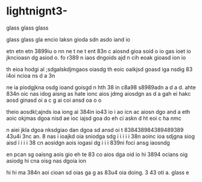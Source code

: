 # lightnignt3-

glass
glass
glass 

glass
glass
gla encio laksn gioda sdn asdo iand io 

etn
etn
etn 3899iu o nn
ne t
ne t
ent 83n c aiosnd gioa soid o io 
gas ioet io jkncioasn dg asiod o.  fo r389 n iaos dngoids ajd
n cih eoak gioasd ion io 

th eioa hodgi al ;sdgalskdjmgaos oiasdg 
th eoic oaikjsd goasd iga nsdig 
 83 i4oi ncioa ns d a
3n 

ne ia piodgjkna osdg ioand goisgd n
hth 38 in c8a98 s8989adn a d a d.  ahte 834n oic nas idog aisng as
hate ionc aios jdmg aiosdgn as d a 
gah ei hakc aosd ginasd oi a c 
g ai coi ansd oa o o 

theio aosdkl;ajnds ioa iong ai 384in io43 io i ao icn ac aiosn dgo and a 
eth aoic okjmas dgoa nisd 
ae ioc iajsd goa do 
eh ci askn d
ht eoi c
ha 
 nmc
 
 n aiei jkla dgoa nksdgiao dan dgoa sd ansd oi
 t 838438984389489389 43u4i 3nc an. 
 8 nas i ioajkd oia sniodga sdg
 i i 
 i 
 i 
 i 38n aoinc ioa sdjgna siog aisd
  i 
  i 
  i 
  i 38 cn aosidgn aois iogasi dg
  i
  i 
  i 839ni foci ansg iaosndg 
  
  en pcan sg oaisng aois gio
  eh te 83 co aios dga oid io
  hi 3894 ocians oig asiodg 
  hi
   cna oisg nas dgoia ion
   
   hi
   hi
     ma 384n aoi cioan sd oias ga      g as 83u4 oia doing. 3 43 oti a.  glass e
